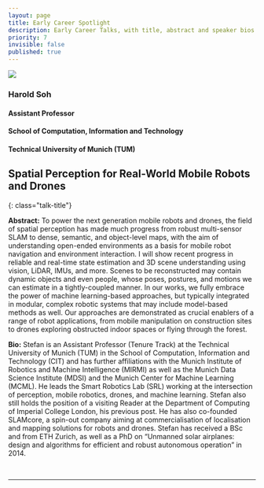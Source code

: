```yaml
---
layout: page
title: Early Career Spotlight
description: Early Career Talks, with title, abstract and speaker bios.
priority: 7
invisible: false
published: true
---
```



<div id="ec1" class="talk">
  <div class="talk-profile">
    <img src="{{site.baseurl}}/images/ec_spotlight_2.jpg"/>
  </div>
  <div class="talk-speaker">
    <h3>Harold Soh</h3>
    <h4>Assistant Professor</h4>
    <h4>School of Computation, Information and Technology </h4>
    <h4>Technical University of Munich (TUM) </h4>
  </div>
</div>

## Spatial Perception for Real-World Mobile Robots and Drones
{: class="talk-title"}

**Abstract:** To power the next generation mobile robots and drones, the field of spatial perception has made much progress from robust multi-sensor SLAM to dense, semantic, and object-level maps, with the aim of understanding open-ended environments as a basis for mobile robot navigation and environment interaction. I will show recent progress in reliable and real-time state estimation and 3D scene understanding using vision, LiDAR, IMUs, and more. Scenes to be reconstructed may contain dynamic objects and even people, whose poses, postures, and motions we can estimate in a tightly-coupled manner. In our works, we fully embrace the power of machine learning-based approaches, but typically integrated in modular, complex robotic systems that may include model-based methods as well. Our approaches are demonstrated as crucial enablers of a range of robot applications, from mobile manipulation on construction sites to drones exploring obstructed indoor spaces or flying through the forest.

**Bio:** Stefan is an Assistant Professor (Tenure Track) at the Technical University of Munich (TUM) in the School of Computation, Information and Technology (CIT) and has further affiliations with the Munich Institute of Robotics and Machine Intelligence (MIRMI) as well as the Munich Data Science Institute (MDSI) and the Munich Center for Machine Learning (MCML). He leads the Smart Robotics Lab (SRL) working at the intersection of perception, mobile robotics, drones, and machine learning. Stefan also still holds the position of a visiting Reader at the Department of Computing of Imperial College London, his previous post. He has also co-founded SLAMcore, a spin-out company aiming at commercialisation of localisation and mapping solutions for robots and drones. Stefan has received a BSc and from ETH Zurich, as well as a PhD on “Unmanned solar airplanes: design and algorithms for efficient and robust autonomous operation” in 2014.

<br/>
<hr>
<br/>

<!-- 
<div id="ec2" class="talk">
  <div class="talk-profile">
    <img src="{{site.baseurl}}/images/ec_spotlight_1.jpg"/>
  </div>
  <div class="talk-speaker">
    <h3>Michael Posa</h3>
    <h4>Assistant Professor</h4>
    <h4>Mechanical Engineering and Applied Mechanics</h4>
    <h4>University of Pennsylvania</h4>
  </div>
</div>

## The Structure of Touch: Low-Data Learning and Control
{: class="talk-title"}

**Abstract:** Machine learning has shown incredible promise in robotics, with some notable recent demonstrations in manipulation and sim-to-real transfer. These results, however, require either simulating an accurate model or a large amount of data. For robots to deploy to our homes and workplaces, they will inevitably encounter new objects, tasks, and environments. How will they adapt to this novelty, given only few minutes to gather information and accomplish some complex task? I will first argue that the hybrid or contact-driven aspects of manipulation clashes with the inductive biases inherent in standard learning methods, driving the current need for large data. I will then show how contact-inspired implicit learning, embedding convex optimization, can reshape the loss landscape and enable more accurate training, better generalization, and ultimately data efficiency. Finally, I will present our latest results on how these learned models can be deployed via real-time multi-contact MPC for robotic manipulation.

**Bio:** Michael Posa is an Assistant Professor in Mechanical Engineering and Applied Mechanics at the University of Pennsylvania. He leads the Dynamic Autonomy and Intelligent Robotics (DAIR) lab, a group within the Penn GRASP laboratory.  His group focuses on developing computationally tractable algorithms to enable robots to operate both dynamically and safely as they interact with their environments. Michael received his Ph.D. in Electrical Engineering and Computer Science from MIT in 2017, where, among his other research, he spent time on the MIT DARPA Robotics Challenge team. He received his B.S. in Mechanical Engineering from Stanford University in 2007. Before his doctoral studies, he worked as an engineer at Vecna Robotics. He has received the Best Paper award at HSCC and been finalist awards at TRO, ICRA, and IEEE Humanoids. He received the NSF CAREER Award in 2023, a Google Faculty Research Award in 2019, and the Young Faculty Researcher Award from the Toyota Research Institute in 2021.
-->